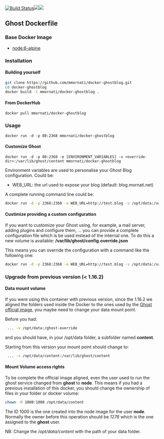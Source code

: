 [![Build Status](https://travis-ci.org/mmornati/docker-ghostblog.svg)](https://travis-ci.org/mmornati/docker-ghostblog)[![](https://images.microbadger.com/badges/image/mmornati/docker-ghostblog.svg)](https://microbadger.com/images/mmornati/docker-ghostblog "Get your own image badge on microbadger.com")[![](https://images.microbadger.com/badges/version/mmornati/docker-ghostblog.svg)](https://microbadger.com/images/mmornati/docker-ghostblog "Get your own version badge on microbadger.com")

## Ghost Dockerfile

### Base Docker Image

* [node:6-alpine](https://registry.hub.docker.com/_/node/)


### Installation

#### Building yourself

```bash
git clone https://github.com/mmornati/docker-ghostblog.git
cd docker-ghostblog
docker build -t mmornati/docker-ghostblog .
```

#### From DockerHub

```bash
docker pull mmornati/docker-ghostblog
```

### Usage

    docker run -d -p 80:2368 mmornati/docker-ghostblog

#### Customize Ghost

    docker run -d -p 80:2368 -e [ENVIRONMENT_VARIABLES] -v <override-dir>:/var/lib/ghost/content mmornati/docker-ghostblog

Environment variables are used to personalise your Ghost Blog configuration. Could be:

* WEB_URL: the url used to expose your blog (default: blog.mornati.net)

A complete running command line could be:

```bash
docker run -d -p 2368:2368 -e WEB_URL=http://test.blog -v /opt/data:/var/lib/ghost/content mmornati/docker-ghostblog
```

#### Custimize providing a custom configuration

If you want to customize your Ghost using, for example, a mail server, adding plugins and configure them, ... you can provide a complete configuration file which is be used instead of the internal one.
To do this a new volume is available: **/var/lib/ghost/config.override.json**

This means you can override the configuration with a command like the following one:

```bash
docker run -d -p 2368:2368 -e WEB_URL=http://test.blog -v /opt/data:/var/lib/ghost/content -v /opt/myconfiguration.json:/var/lib/ghost/config.override.json mmornati/docker-ghostblog
```

### Upgrade from previous version (< 1.16.2)

#### Data mount volume
If you were using this container with previous version, since the 1.16.2 we aligned the folders used inside the Docker to the ones used by the [Ghost official image](https://hub.docker.com/_/ghost/), you maybe need to change your data mount point.

Before you had:

```bash
 ... -v /opt/data:/ghost-override
```

and you should have, in your /opt/data folder, a subfolder named **content**.

Starting from this version your mount point should change to:

```bash
 ... -v /opt/data/content:/var/lib/ghost/content
```

#### Mount Volume access rights
To be complete the official image aligned, even the user used to run the ghost service changed from **ghost** to **node**.
This means if you had a previous installation of this docker, you should change the ownership of files in your folder or docker volume:

```bash
chown -R 1000:1000 /opt/data/content
```

The ID 1000 is the one created into the node image for the user **node**. Normally the owner before this operation should be *1276* which is the one assigned to the **ghost** user.

NB: Change the */opt/data/content* with the path of your data folder.